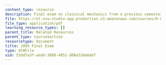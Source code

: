 ```yaml
---
content_type: resource
description: Final exam on classical mechanics from a previous semester.
file: https://ol-ocw-studio-app-production.s3.amazonaws.com/courses/8-012-physics-i-classical-mechanics-fall-2008/53dd7a3faedd38684051d00a324a6abf_final_exam.pdf
file_type: application/pdf
learning_resource_types: []
parent_title: Related Resources
parent_type: CourseSection
resourcetype: Document
title: 2005 Final Exam
type: OCWFile
uid: 53dd7a3f-aedd-3868-4051-d00a324a6abf
---
```

